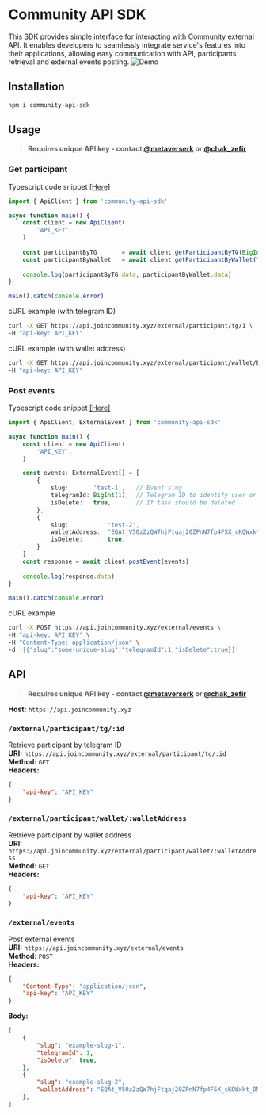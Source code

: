 # Community API SDK
This SDK provides simple interface for interacting with Community external API. It enables developers to seamlessly integrate service's features into their applications, allowing easy communication with API, participants retrieval and external events posting.
![Demo](/images/demo.avif)
## Installation
```bash
npm i community-api-sdk
```

## Usage
> **Requires unique API key - contact [@metaverserk](https://t.me/metaverserk) or [@chak_zefir](https://t.me/chak_zefir)**

### Get participant
Typescript code snippet [[Here]](/quickstart/get-participants.ts)
```ts
import { ApiClient } from 'community-api-sdk'

async function main() {
    const client = new ApiClient(
        'API_KEY',
    )
    
    const participantByTG       = await client.getParticipantByTG(BigInt(1))
    const participantByWallet   = await client.getParticipantByWallet("EQAt_V50zZzQW7hjFtqaj20ZPnN7fp4F5X_cKQWxkt_DMEl9")
    
    console.log(participantByTG.data, participantByWallet.data)
}

main().catch(console.error)
```

cURL example (with telegram ID)
```bash
curl -X GET https://api.joincommunity.xyz/external/participant/tg/1 \
-H "api-key: API_KEY" 
```
cURL example (with wallet address)
```bash
curl -X GET https://api.joincommunity.xyz/external/participant/wallet/EQAt_V50zZzQW7hjFtqaj20ZPnN7fp4F5X_cKQWxkt_DMEl9 \
-H "api-key: API_KEY" 
```

### Post events
Typescript code snippet [[Here]](/quickstart/post-event.ts)
```ts
import { ApiClient, ExternalEvent } from 'community-api-sdk'

async function main() {
    const client = new ApiClient(
        'API_KEY',
    )

    const events: ExternalEvent[] = [
        {
            slug:       'test-1',   // Event slug
            telegramId: BigInt(1),  // Telegram ID to identify user or wallet address
            isDelete:   true,       // If task should be deleted
        },
        {
            slug:           'test-2',                                           // Event slug
            walletAddress:  "EQAt_V50zZzQW7hjFtqaj20ZPnN7fp4F5X_cKQWxkt_DMEl9", // e.g: EQAt_V50zZzQW7hjFtqaj20ZPnN7fp4F5X_cKQWxkt_DMEl9
            isDelete:       true,                                               // If task should be deleted
        }
    ]
    const response = await client.postEvent(events)
    
    console.log(response.data)
}

main().catch(console.error)
```
cURL example
```bash
curl -X POST https://api.joincommunity.xyz/external/events \
-H "api-key: API_KEY" \
-H "Content-Type: application/json" \
-d '[{"slug":"some-unique-slug","telegramId":1,"isDelete":true}]'
```

## API
> **Requires unique API key - contact [@metaverserk](https://t.me/metaverserk) or [@chak_zefir](https://t.me/chak_zefir)**

**Host:** `https://api.joincommunity.xyz`

### `/external/participant/tg/:id`
Retrieve participant by telegram ID  
**URI:** `https://api.joincommunity.xyz/external/participant/tg/:id`  
**Method:** `GET`  
**Headers:**
```json
{
    "api-key": "API_KEY"
}
```

### `/external/participant/wallet/:walletAddress`
Retrieve participant by wallet address  
**URI:** `https://api.joincommunity.xyz/external/participant/wallet/:walletAddress`  
**Method:** `GET`  
**Headers:**
```json
{
    "api-key": "API_KEY"
}
```

### `/external/events`
Post external events  
**URI:** `https://api.joincommunity.xyz/external/events`  
**Method:** `POST`  
**Headers:**
```json
{
    "Content-Type": "application/json",
    "api-key": "API_KEY"
}
```
**Body:**
```json
[
    {
        "slug": "example-slug-1",
        "telegramId": 1,
        "isDelete": true,
    },
    {
        "slug": "example-slug-2",
        "walletAddress": "EQAt_V50zZzQW7hjFtqaj20ZPnN7fp4F5X_cKQWxkt_DMEl9",
    },
]
```
